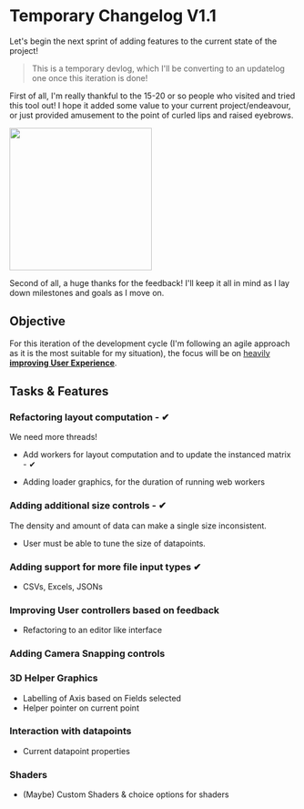 # Temporary Changelog V1.1

Let's begin the next sprint of adding features to the current state of the project!

> This is a temporary devlog, which I'll be converting to an updatelog one once this iteration is done!

First of all, I'm really thankful to the 15-20 or so people who visited and tried this tool out! I hope it added some value to your current project/endeavour, or just provided amusement to the point of curled lips and raised eyebrows.

<img src="https://c.tenor.com/1weNCYu3iQkAAAAC/tenor.gif" width=250>

Second of all, a huge thanks for the feedback! I'll keep it all in mind as I lay down milestones and goals as I move on.

## Objective
For this iteration of the development cycle (I'm following an agile approach as it is the most suitable for my situation), the focus will be on <u>heavily **improving User Experience**</u>.

## Tasks & Features

### Refactoring layout computation -  ✔

We need more threads!
- Add workers for layout computation and to update the instanced matrix - ✔

- Adding loader graphics, for the duration of running web workers

### Adding additional size controls - ✔
The density and amount of data can make a single size inconsistent.
- User must be able to tune the size of datapoints.

### Adding support for more file input types ✔
- CSVs, Excels, JSONs

### Improving User controllers based on feedback
- Refactoring to an editor like interface

### Adding Camera Snapping controls

### 3D Helper Graphics 
- Labelling of Axis based on Fields selected
- Helper pointer on current point


### Interaction with datapoints
- Current datapoint properties


### Shaders
- (Maybe) Custom Shaders & choice options for shaders